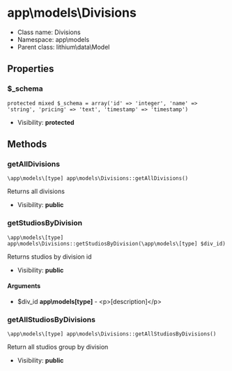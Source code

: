 app\models\Divisions
===============






* Class name: Divisions
* Namespace: app\models
* Parent class: lithium\data\Model





Properties
----------


### $_schema

    protected mixed $_schema = array('id' => 'integer', 'name' => 'string', 'pricing' => 'text', 'timestamp' => 'timestamp')





* Visibility: **protected**


Methods
-------


### getAllDivisions

    \app\models\[type] app\models\Divisions::getAllDivisions()

Returns all divisions



* Visibility: **public**




### getStudiosByDivision

    \app\models\[type] app\models\Divisions::getStudiosByDivision(\app\models\[type] $div_id)

Returns studios by division id



* Visibility: **public**


#### Arguments
* $div_id **app\models\[type]** - &lt;p&gt;[description]&lt;/p&gt;



### getAllStudiosByDivisions

    \app\models\[type] app\models\Divisions::getAllStudiosByDivisions()

Return all studios group by division



* Visibility: **public**



